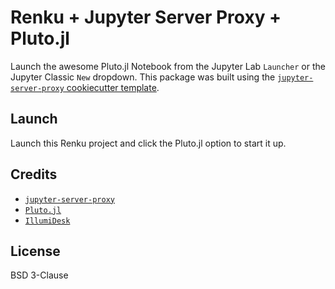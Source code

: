 # Renku + Jupyter Server Proxy + Pluto.jl

Launch the awesome Pluto.jl Notebook from the Jupyter Lab `Launcher` or the Jupyter Classic `New` dropdown. This package was built using the [`jupyter-server-proxy` cookiecutter template](https://github.com/illumidesk/cookiecutter-jupyter-server-proxy).

## Launch

Launch this Renku project and click the Pluto.jl option to start it up.

## Credits

- [`jupyter-server-proxy`](https://github.com/jupyterhub/jupyter-server-proxy)
- [`Pluto.jl`](https://github.com/fonsp/Pluto.jl)
- [`IllumiDesk`](https://github.com/IllumiDesk/jupyter-pluto-proxy)

## License

BSD 3-Clause
